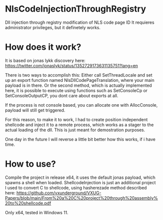 # NlsCodeInjectionThroughRegistry
Dll injection through registry modification of NLS code page ID
It requieres administrator privileges, but it definetely works.
 
# How does it work?
It is based on jonas lykk discovery here: https://twitter.com/jonaslyk/status/1352729173631135751?lang=en

There is two ways to accomplish this: 
Either call SetThreadLocale and set up an export function named NlsDllCodePageTranslation, where your main payload is in there.
Or the second method, which is actually implemented here, it is possible to execute using functions such as SetConsoleCp  or SetConsoleOutputCP, you dont care about exports at all.

If the process is not console based, you can allocate one with AllocConsole, payload will still get triggered.

For this reason, to make it to work, I had to create position independent shellcode and inject it to a remote process, which works as a stager to the actual loading of the dll.
This is just meant for demostration purposes.

One day in the future I will reverse a little bit better how this works, if i have time.

# How to use?
Compile the project in release x64, it uses the default jonas payload, which spawns a shell when loaded.
ShellcodeInjection is just an additional project I used to convert C to shellcode, using hasherezade method described here:
https://github.com/vxunderground/VXUG-Papers/blob/main/From%20a%20C%20project%20through%20assembly%20to%20shellcode.pdf

Only x64, tested in Windows 11.
